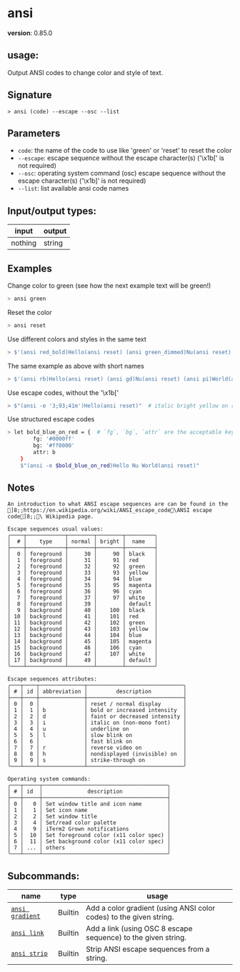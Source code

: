 # ansi

**version**: 0.85.0

## **usage**:

Output ANSI codes to change color and style of text.

## Signature

`> ansi (code) --escape --osc --list`

## Parameters

- `code`: the name of the code to use like 'green' or 'reset' to reset the color
- `--escape`: escape sequence without the escape character(s) ('\x1b[' is not required)
- `--osc`: operating system command (osc) escape sequence without the escape character(s) ('\x1b]' is not required)
- `--list`: list available ansi code names

## Input/output types:

| input   | output |
| ------- | ------ |
| nothing | string |

## Examples

Change color to green (see how the next example text will be green!)

```bash
> ansi green
```

Reset the color

```bash
> ansi reset
```

Use different colors and styles in the same text

```bash
> $'(ansi red_bold)Hello(ansi reset) (ansi green_dimmed)Nu(ansi reset) (ansi purple_italic)World(ansi reset)'
```

The same example as above with short names

```bash
> $'(ansi rb)Hello(ansi reset) (ansi gd)Nu(ansi reset) (ansi pi)World(ansi reset)'
```

Use escape codes, without the '\x1b['

```bash
> $"(ansi -e '3;93;41m')Hello(ansi reset)"  # italic bright yellow on red background
```

Use structured escape codes

```bash
> let bold_blue_on_red = {  # `fg`, `bg`, `attr` are the acceptable keys, all other keys are considered invalid and will throw errors.
        fg: '#0000ff'
        bg: '#ff0000'
        attr: b
    }
    $"(ansi -e $bold_blue_on_red)Hello Nu World(ansi reset)"
```

## Notes

```text
An introduction to what ANSI escape sequences are can be found in the
]8;;https://en.wikipedia.org/wiki/ANSI_escape_code\ANSI escape code]8;;\ Wikipedia page.

Escape sequences usual values:
╭────┬────────────┬────────┬────────┬─────────╮
│  # │    type    │ normal │ bright │  name   │
├────┼────────────┼────────┼────────┼─────────┤
│  0 │ foreground │     30 │     90 │ black   │
│  1 │ foreground │     31 │     91 │ red     │
│  2 │ foreground │     32 │     92 │ green   │
│  3 │ foreground │     33 │     93 │ yellow  │
│  4 │ foreground │     34 │     94 │ blue    │
│  5 │ foreground │     35 │     95 │ magenta │
│  6 │ foreground │     36 │     96 │ cyan    │
│  7 │ foreground │     37 │     97 │ white   │
│  8 │ foreground │     39 │        │ default │
│  9 │ background │     40 │    100 │ black   │
│ 10 │ background │     41 │    101 │ red     │
│ 11 │ background │     42 │    102 │ green   │
│ 12 │ background │     43 │    103 │ yellow  │
│ 13 │ background │     44 │    104 │ blue    │
│ 14 │ background │     45 │    105 │ magenta │
│ 15 │ background │     46 │    106 │ cyan    │
│ 16 │ background │     47 │    107 │ white   │
│ 17 │ background │     49 │        │ default │
╰────┴────────────┴────────┴────────┴─────────╯

Escape sequences attributes:
╭───┬────┬──────────────┬──────────────────────────────╮
│ # │ id │ abbreviation │         description          │
├───┼────┼──────────────┼──────────────────────────────┤
│ 0 │  0 │              │ reset / normal display       │
│ 1 │  1 │ b            │ bold or increased intensity  │
│ 2 │  2 │ d            │ faint or decreased intensity │
│ 3 │  3 │ i            │ italic on (non-mono font)    │
│ 4 │  4 │ u            │ underline on                 │
│ 5 │  5 │ l            │ slow blink on                │
│ 6 │  6 │              │ fast blink on                │
│ 7 │  7 │ r            │ reverse video on             │
│ 8 │  8 │ h            │ nondisplayed (invisible) on  │
│ 9 │  9 │ s            │ strike-through on            │
╰───┴────┴──────────────┴──────────────────────────────╯

Operating system commands:
╭───┬─────┬───────────────────────────────────────╮
│ # │ id  │              description              │
├───┼─────┼───────────────────────────────────────┤
│ 0 │   0 │ Set window title and icon name        │
│ 1 │   1 │ Set icon name                         │
│ 2 │   2 │ Set window title                      │
│ 3 │   4 │ Set/read color palette                │
│ 4 │   9 │ iTerm2 Grown notifications            │
│ 5 │  10 │ Set foreground color (x11 color spec) │
│ 6 │  11 │ Set background color (x11 color spec) │
│ 7 │ ... │ others                                │
╰───┴─────┴───────────────────────────────────────╯
```

## Subcommands:

| name                                               | type    | usage                                                              |
| -------------------------------------------------- | ------- | ------------------------------------------------------------------ |
| [`ansi gradient`](/commands/docs/ansi_gradient.md) | Builtin | Add a color gradient (using ANSI color codes) to the given string. |
| [`ansi link`](/commands/docs/ansi_link.md)         | Builtin | Add a link (using OSC 8 escape sequence) to the given string.      |
| [`ansi strip`](/commands/docs/ansi_strip.md)       | Builtin | Strip ANSI escape sequences from a string.                         |
